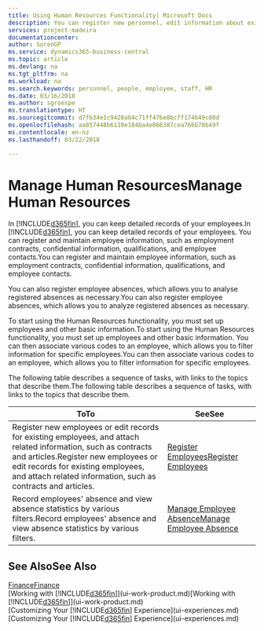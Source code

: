 ```yaml
---
title: Using Human Resources Functionality| Microsoft Docs
description: You can register new personnel, edit information about existing staff, and record and analyse absence.
services: project-madeira
documentationcenter: 
author: SorenGP
ms.service: dynamics365-business-central
ms.topic: article
ms.devlang: na
ms.tgt_pltfrm: na
ms.workload: na
ms.search.keywords: personnel, people, employee, staff, HR
ms.date: 03/16/2018
ms.author: sgroespe
ms.translationtype: HT
ms.sourcegitcommit: d7fb34e1c9428a64c71ff47be8bcff174649c00d
ms.openlocfilehash: aa857448b6110e184ba4e066387cea766b78b49f
ms.contentlocale: en-nz
ms.lasthandoff: 03/22/2018

---
```

# <a name="manage-human-resources"></a><span data-ttu-id="16d35-103">Manage Human Resources</span><span class="sxs-lookup"><span data-stu-id="16d35-103">Manage Human Resources</span></span>
<span data-ttu-id="16d35-104">In [!INCLUDE[d365fin](includes/d365fin_md.md)], you can keep detailed records of your employees.</span><span class="sxs-lookup"><span data-stu-id="16d35-104">In [!INCLUDE[d365fin](includes/d365fin_md.md)], you can keep detailed records of your employees.</span></span> <span data-ttu-id="16d35-105">You can register and maintain employee information, such as employment contracts, confidential information, qualifications, and employee contacts.</span><span class="sxs-lookup"><span data-stu-id="16d35-105">You can register and maintain employee information, such as employment contracts, confidential information, qualifications, and employee contacts.</span></span>

<span data-ttu-id="16d35-106">You can also register employee absences, which allows you to analyse registered absences as necessary.</span><span class="sxs-lookup"><span data-stu-id="16d35-106">You can also register employee absences, which allows you to analyze registered absences as necessary.</span></span>

<span data-ttu-id="16d35-107">To start using the Human Resources functionality, you must set up employees and other basic information.</span><span class="sxs-lookup"><span data-stu-id="16d35-107">To start using the Human Resources functionality, you must set up employees and other basic information.</span></span> <span data-ttu-id="16d35-108">You can then associate various codes to an employee, which allows you to filter information for specific employees.</span><span class="sxs-lookup"><span data-stu-id="16d35-108">You can then associate various codes to an employee, which allows you to filter information for specific employees.</span></span>

<span data-ttu-id="16d35-109">The following table describes a sequence of tasks, with links to the topics that describe them.</span><span class="sxs-lookup"><span data-stu-id="16d35-109">The following table describes a sequence of tasks, with links to the topics that describe them.</span></span>

| <span data-ttu-id="16d35-110">To</span><span class="sxs-lookup"><span data-stu-id="16d35-110">To</span></span> | <span data-ttu-id="16d35-111">See</span><span class="sxs-lookup"><span data-stu-id="16d35-111">See</span></span> |
| --- | --- |
| <span data-ttu-id="16d35-112">Register new employees or edit records for existing employees, and attach related information, such as contracts and articles.</span><span class="sxs-lookup"><span data-stu-id="16d35-112">Register new employees or edit records for existing employees, and attach related information, such as contracts and articles.</span></span> |[<span data-ttu-id="16d35-113">Register Employees</span><span class="sxs-lookup"><span data-stu-id="16d35-113">Register Employees</span></span>](hr-how-register-employees.md) |
| <span data-ttu-id="16d35-114">Record employees' absence and view absence statistics by various filters.</span><span class="sxs-lookup"><span data-stu-id="16d35-114">Record employees' absence and view absence statistics by various filters.</span></span> |[<span data-ttu-id="16d35-115">Manage Employee Absence</span><span class="sxs-lookup"><span data-stu-id="16d35-115">Manage Employee Absence</span></span>](hr-how-manage-absence.md) |

## <a name="see-also"></a><span data-ttu-id="16d35-116">See Also</span><span class="sxs-lookup"><span data-stu-id="16d35-116">See Also</span></span>
[<span data-ttu-id="16d35-117">Finance</span><span class="sxs-lookup"><span data-stu-id="16d35-117">Finance</span></span>](finance.md)  
<span data-ttu-id="16d35-118">[Working with [!INCLUDE[d365fin](includes/d365fin_md.md)]](ui-work-product.md)</span><span class="sxs-lookup"><span data-stu-id="16d35-118">[Working with [!INCLUDE[d365fin](includes/d365fin_md.md)]](ui-work-product.md)</span></span>  
<span data-ttu-id="16d35-119">[Customizing Your [!INCLUDE[d365fin](includes/d365fin_md.md)] Experience](ui-experiences.md)</span><span class="sxs-lookup"><span data-stu-id="16d35-119">[Customizing Your [!INCLUDE[d365fin](includes/d365fin_md.md)] Experience](ui-experiences.md)</span></span>        

